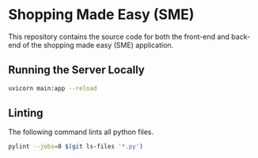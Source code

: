 # Shopping Made Easy (SME)
This repository contains the source code for both the front-end and back-end of the shopping made easy (SME) application.

## Running the Server Locally
```sh
uvicorn main:app --reload
```

## Linting
The following command lints all python files.

```sh
pylint --jobs=0 $(git ls-files '*.py')
```
